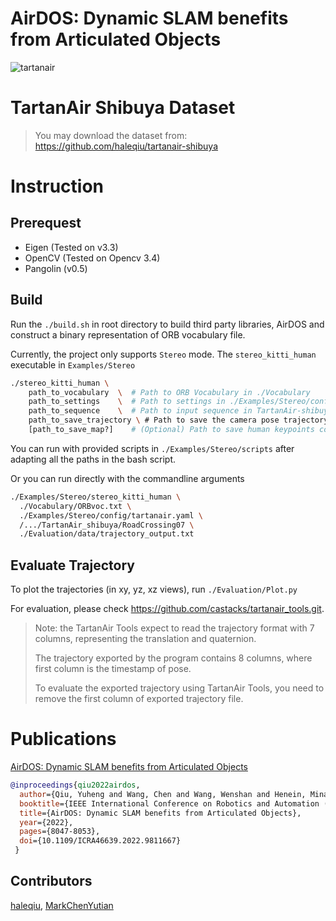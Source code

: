 # AirDOS: Dynamic SLAM benefits from Articulated Objects

![tartanair](https://github.com/haleqiu/AirDOS-dev/assets/22726519/d616e062-28fe-474a-8254-a218a9da3a83)


# TartanAir Shibuya Dataset

> You may download the dataset from: https://github.com/haleqiu/tartanair-shibuya

# Instruction

## Prerequest

* Eigen (Tested on v3.3)
* OpenCV (Tested on Opencv 3.4)
* Pangolin (v0.5)

## Build

Run the `./build.sh` in root directory to build third party libraries, AirDOS and construct a binary representation of ORB vocabulary file.

Currently, the project only supports `Stereo` mode. The `stereo_kitti_human` executable in `Examples/Stereo` 

```bash
./stereo_kitti_human \
    path_to_vocabulary  \  # Path to ORB Vocabulary in ./Vocabulary
    path_to_settings    \  # Path to settings in ./Examples/Stereo/config/*.yaml
    path_to_sequence    \  # Path to input sequence in TartanAir-shibuya dataset
    path_to_save_trajectory \ # Path to save the camera pose trajectory
    [path_to_save_map?]    # (Optional) Path to save human keypoints coordinate
```

You can run with provided scripts in `./Examples/Stereo/scripts` after adapting all the paths in the bash script.

Or you can run directly with the commandline arguments

```bash
./Examples/Stereo/stereo_kitti_human \
  ./Vocabulary/ORBvoc.txt \
  ./Examples/Stereo/config/tartanair.yaml \
  /.../TartanAir_shibuya/RoadCrossing07 \
  ./Evaluation/data/trajectory_output.txt
```

## Evaluate Trajectory

To plot the trajectories (in xy, yz, xz views), run `./Evaluation/Plot.py`

For evaluation, please check https://github.com/castacks/tartanair_tools.git.

> Note: the TartanAir Tools expect to read the trajectory format with 7 columns, representing the translation and quaternion.
> 
> The trajectory exported by the program contains 8 columns, where first column is the timestamp of pose.
> 
> To evaluate the exported trajectory using TartanAir Tools, you need to remove the first column of exported trajectory file.

# Publications

[AirDOS: Dynamic SLAM benefits from Articulated Objects
](https://ieeexplore.ieee.org/document/9811667)

```bibtex
@inproceedings{qiu2022airdos,
  author={Qiu, Yuheng and Wang, Chen and Wang, Wenshan and Henein, Mina and Scherer, Sebastian},
  booktitle={IEEE International Conference on Robotics and Automation (ICRA)}, 
  title={AirDOS: Dynamic SLAM benefits from Articulated Objects}, 
  year={2022},
  pages={8047-8053},
  doi={10.1109/ICRA46639.2022.9811667}
 }
```

## Contributors

[haleqiu](https://github.com/haleqiu), [MarkChenYutian](https://github.com/MarkChenYutian)
